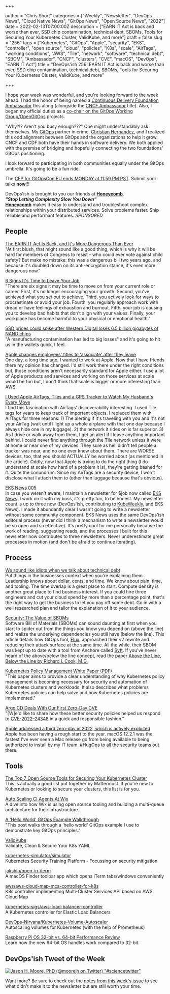 +++

author = "Chris Short"
categories = ["Weekly", "Newsletter", "DevOps News", "Cloud Native News", "GitOps News", "Open Source News", "2022"]
date = 2022-02-13T07:00:00Z
description = ["EARN IT Act is back and worse than ever, SSD chip contamination, technical debt, SBOMs, Tools for Securing Your Kubernetes Cluster, ValidKube, and more"]
draft = false
slug = "256"
tags = ["Kubernetes", "GitOps", "Apple", "security", "EKS", "controller", "open source", "cloud", "policies", "K8s", "scale", "AirTags", "working conditions", "AWS", "Tile", "network", "software", "technical debt", "SBOM", "Ambassador", "CNCF", "clusters", "CVE", "macOS", "DevOps", "EARN IT Act"]
title = "DevOps'ish 256: EARN IT Act is back and worse than ever, SSD chip contamination, technical debt, SBOMs, Tools for Securing Your Kubernetes Cluster, ValidKube, and more"

+++

I hope your week was wonderful, and you're looking forward to the week ahead. I had the honor of being named a [Continuous Delivery Foundation Ambassador](https://cd.foundation/blog/2022/02/03/new-2022-ambassadors-and-community-builders/) this along (alongside the [CNCF Ambassador](https://www.cncf.io/people/ambassadors/) title). Also, I began my official duties as a [co-chair on the GitOps Working Group/OpenGitOps](https://github.com/cncf/tag-app-delivery/blob/main/gitops-wg/CHAIRS.md) projects.

"Why?!? Aren't you busy enough???" One might understandably ask themselves. My [GitOps](https://opengitops.dev/) partner in crime, [Christian Hernandez](https://twitter.com/christianh814), and I realized this odd alignment between GitOps and the organizations to help it grow. CNCF and CDF both have their hands in software delivery. We both applied with the premise of bridging and hopefully connecting the two foundations' GitOps positioning.

I look forward to participating in both communities equally under the GitOps umbrella. It's going to be a fun ride.

The [CFP for GitOpsCon EU ends MONDAY at 11:59 PM PST](https://events.linuxfoundation.org/gitopscon-europe/program/cfp/). Submit your talks **now**!!!

DevOps'ish is brought to you our friends at [**Honeycomb**](https://ui.honeycomb.io/signup?&utm_source=devopsish&utm_medium=newsletter&utm_campaign=ad&utm_content=product-signup).  
***"Stop Letting Complexity Slow You Down"***  
[**Honeycomb**](https://ui.honeycomb.io/signup?&utm_source=devopsish&utm_medium=newsletter&utm_campaign=ad&utm_content=product-signup) makes it easy to understand and troubleshoot complex relationships within your distributed services. Solve problems faster. Ship reliable and performant features. *SPONSORED*

## People

[The EARN IT Act Is Back, and It's More Dangerous Than Ever](https://cyberlaw.stanford.edu/blog/2022/02/earn-it-act-back-and-it%E2%80%99s-more-dangerous-ever)  
"At first blush, that might sound like a good thing, which is why it will be hard for members of Congress to resist – who could ever vote against child safety? But make no mistake: this was a dangerous bill two years ago, and because it's doubled down on its anti-encryption stance, it's even more dangerous now."

[6 Signs It's Time to Leave Your Job](https://hbr.org/2022/02/6-signs-its-time-to-leave-your-job)  
"There are six signs it may be time to move on from your current role or career. First, it's no longer encouraging your growth. Second, you've achieved what you set out to achieve. Third, you actively look for ways to procrastinate or avoid your job. Fourth, you regularly approach work with dread or have feelings of exhaustion and burnout. Fifth, your job is causing you to develop bad habits that don't align with your values. Finally, your workplace has become harmful to your physical or emotional health."

[SSD prices could spike after Western Digital loses 6.5 billion gigabytes of NAND chips](https://www.theverge.com/2022/2/11/22928867/western-digital-nand-flash-storage-contamination)  
"A manufacturing contamination has led to big losses" and it's going to hit us in the wallets quick, I feel.

[Apple changes employees' titles to ‘associate' after they leave](https://www.washingtonpost.com/technology/2022/02/10/apple-associate/)  
One day, a long time ago, I wanted to work at Apple. Now that I have friends there my opinion has changed. I'd still work there under the right conditions but, those conditions aren't necessarily standard for Apple either. I use a lot of Apple products and services and working on those services at scale would be fun but, I don't think that scale is bigger or more interesting than AWS.

[I Used Apple AirTags, Tiles and a GPS Tracker to Watch My Husband's Every Move](https://www.nytimes.com/2022/02/11/technology/airtags-gps-surveillance.html)  
I find this fascination with AirTags' discoverability interesting. I used Tile tags for years to keep track of important objects. I replaced them with AirTags for three reasons: 1) The alerting if it's traveling with you and it's not your AirTag (wait until I light up a whole airplane with that one day because I always hide one in my luggage). 2) the network it rides on is far superior. 3) As I drive or walk away from them, I get an alert if I leave anything important behind. I could never find anything through the Tile network unless it were at home or near one of my devices. They sure as hell didn't tell people a tracker was near, and no one ever knew about them. There are WORSE devices, too, that you should ACTUALLY be worried about (as mentioned in the article). Oddly, now that Apple is trying to do the right thing (I do understand at scale how hard of a problem it is), they're getting bashed for it. Quite the conundrum. Since my AirTags are a security device, I won't disclose what I attach them to (other than luggage because that's obvious).

[EKS News 005](https://buttondown.email/eks.news/archive/eks-news-005/)  
In case you weren't aware, I maintain a newsletter for $job now called [EKS News](https://eks.news/). I work on it with my boss, it's pretty fun, to be honest. My newsletter count is up to three now (DevOps'ish, contributing to [KubeWeekly](https://www.cncf.io/kubeweekly/), and EKS News). I made it abundantly clear I wasn't going to write a newsletter without some community component. EKS News uses the same DevOps'ish editorial process (never did I think a mechanism to write a newsletter would be so open and so effective). It's pretty cool for me personally because the work of reading, suggesting reads, and the processes I built for this newsletter now contributes to three newsletters. Never underestimate great processes in motion (and don't be afraid to continue iterating).

## Process

[We sound like idiots when we talk about technical debt](https://www.cyclic.sh/posts/we-sound-like-idiots-when-we-talk-about-technical-debt)  
Put things in the businesses context when you're explaining them. Leadership knows about dollar, cents, and time. We know about pain, time, and tooling. The time overlap is a great place to start. Compute density is another great place to find business interest. If you could hire three engineers and cut your cloud spend by more than a percentage point, that's the right way to get the business to let you pay off some debt. Go in with a well researched plan and tailor the explanation of it to your audience.

[Security: The Value of SBOMs](https://fluxcd.io/blog/2022/02/security-the-value-of-sboms/)  
Software Bill of Materials (SBOMs) can sound daunting at first when you start to spider out from the things you know you depend on (above the line) and realize the underlying dependencies you still have (below the line). This article details how GitOps tool, [Flux](https://fluxcd.io/), approached their v2 rewrite and reducing their attack surface at the same time. All the while, their SBOM was kept up to date with a tool from Anchore called [Syft](https://github.com/anchore/syft). If you've never heard of the above/below the line concept, read the paper [Above the Line, Below the Line by Richard I. Cook, M.D.](https://shortcdn.com/devopsish/above-the-line-below-the-line.pdf)

[Kubernetes Policy Management White Paper (PDF)](https://github.com/kubernetes/sig-security/blob/main/sig-security-docs/papers/policy/CNCF_Kubernetes_Policy_Management_WhitePaper_v1.pdf)  
"This paper aims to provide a clear understanding of why Kubernetes
policy management is becoming necessary for security and
automation of Kubernetes clusters and workloads. It also describes what problems Kubernetes policies can help solve and how Kubernetes policies are implemented."

[Argo CD Deals With Our First Zero-Day CVE](https://blog.argoproj.io/argo-cd-deals-with-our-first-zero-day-cve-86e8fb158e8f)  
"[W]e'd like to share how these better security policies helped us respond to [CVE-2022–24348](https://cve.mitre.org/cgi-bin/cvename.cgi?name=CVE-2022-24348) in a quick and responsible fashion."

[Apple addressed a third zero-day in 2022, which is actively exploited](https://securityaffairs.co/wordpress/127894/security/apple-addressed-third-zero-day-2022.html)  
Apple has been having a rough start to the year. macOS 12.2.1 was the fastest I've ever seen a Mac release go from being available to being authorized to install by my IT team. #HugOps to all the security teams out there.

## Tools

[The Top 7 Open Source Tools for Securing Your Kubernetes Cluster](https://mattermost.com/blog/the-top-7-open-source-tools-for-securing-your-kubernetes-cluster/)  
This is actually a good list put together by Mattermost. If you're new to Kubernetes or looking to secure your clusters, this list is for you.

[Auto Scaling CI Agents At Wix](https://www.wix.engineering/post/auto-scaling-ci-agents-at-wix)  
A dive into how Wix is using open source tooling and building a multi-queue architecture for their infrastructure.

[A ‘Hello World' GitOps Example Walkthrough](https://zwischenzugs.com/2021/07/31/a-hello-world-gitops-example-walkthrough/)  
"This post walks through a ‘hello world' GitOps example I use to demonstrate key GitOps principles."

[ValidKube](https://validkube.com/)  
Validate, Clean & Secure Your K8s YAML

[kubernetes-simulator/simulator](https://github.com/kubernetes-simulator/simulator)  
Kubernetes Security Training Platform - Focussing on security mitigation

[jakshin/open-in-iterm](https://github.com/jakshin/open-in-iterm)  
A macOS Finder toolbar app which opens iTerm tabs/windows conveniently

[aws/aws-cloud-map-mcs-controller-for-k8s](https://github.com/aws/aws-cloud-map-mcs-controller-for-k8s)  
K8s controller implementing Multi-Cluster Services API based on AWS Cloud Map

[kubernetes-sigs/aws-load-balancer-controller](https://github.com/kubernetes-sigs/aws-load-balancer-controller)  
A Kubernetes controller for Elastic Load Balancers

[DevOps-Nirvana/Kubernetes-Volume-Autoscaler](https://github.com/DevOps-Nirvana/Kubernetes-Volume-Autoscaler)  
Autoscaling volumes for Kubernetes (with the help of Prometheus)

[Raspberry Pi OS 32-bit vs. 64-bit Performance Review](https://www.phoronix.com/scan.php?page=article&item=raspberrypi-32bit-64bit&num=1)  
Learn how the new 64-bit OS handles work compared to 32-bit.

## DevOps'ish Tweet of the Week

[![Jason H. Moore, PhD (@moorejh on Twitter) "#sciencetwitter"](https://shortcdn.com/devopsish/256-devopsish-tweet-of-the-week.webp)](https://twitter.com/moorejh/status/1491495889809993728)

Want more? Be sure to check out the [notes from this week's issue](https://github.com/chris-short/devopsish.com/blob/main/content/post/256/notes.md) to see what didn't make it to the newsletter but are still worth your time.
